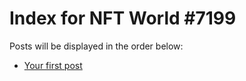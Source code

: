 # Index for NFT World #7199
Posts will be displayed in the order below:

- [Your first post](./001-first.md)

